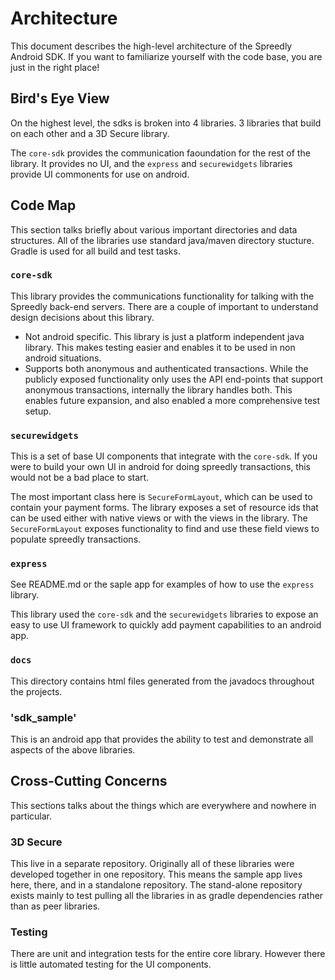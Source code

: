 # Architecture

This document describes the high-level architecture of the Spreedly Android SDK.
If you want to familiarize yourself with the code base, you are just in the right place!

## Bird's Eye View

On the highest level, the sdks is broken into 4 libraries. 3 libraries that build on each other and a 3D Secure library.

The `core-sdk` provides the communication faoundation for the rest of the library. It provides no UI, and the `express` and `securewidgets` libraries provide UI commonents for use on android.

## Code Map

This section talks briefly about various important directories and data structures. All of the libraries use standard java/maven directory stucture. Gradle is used for all build and test tasks.

### `core-sdk`

This library provides the communications functionality for talking with the Spreedly back-end servers. There are a couple of important to understand design decisions about this library.

* Not android specific. This library is just a platform independent java library. This makes testing easier and enables it to be used in non android situations.
* Supports both anonymous and authenticated transactions. While the publicly exposed functionality only uses the API end-points that support anonymous transactions, internally the library handles both. This enables future expansion, and also enabled a more comprehensive test setup.


### `securewidgets`

This is a set of base UI components that integrate with the `core-sdk`. If you were to build your own UI in android for doing spreedly transactions, this would not be a bad place to start.

The most important class here is `SecureFormLayout`, which can be used to contain your payment forms. The library exposes a set of resource ids that can be used either with native views or with the views in the library. The `SecureFormLayout` exposes functionality to find and use these field views to populate spreedly transactions.

### `express`

See README.md or the saple app for examples of how to use the `express` library.

This library used the `core-sdk` and the `securewidgets` libraries to expose an easy to use UI framework to quickly add payment capabilities to an android app.

### `docs`

This directory contains html files generated from the javadocs throughout the projects.

### 'sdk_sample'

This is an android app that provides the ability to test and demonstrate all aspects of the above libraries.

## Cross-Cutting Concerns

This sections talks about the things which are everywhere and nowhere in particular.

### 3D Secure

This live in a separate repository. Originally all of these libraries were developed together in one repository. This means the sample app lives here, there, and in a standalone repository. The stand-alone repository exists mainly to test pulling all the libraries in as gradle dependencies rather than as peer libraries.

### Testing

There are unit and integration tests for the entire core library. However there is little automated testing for the UI components.

